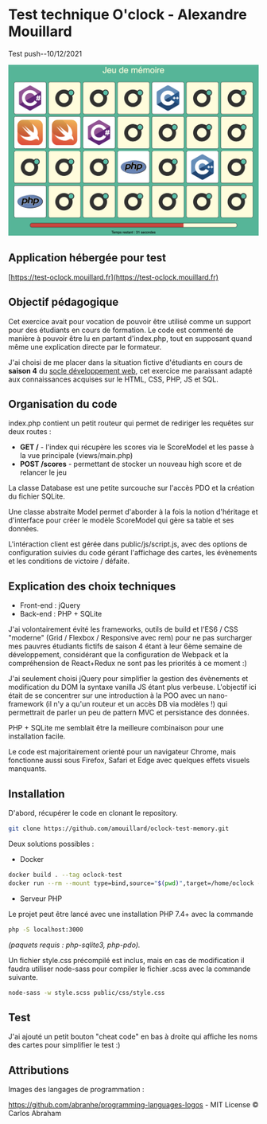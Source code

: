 Test technique O'clock - Alexandre Mouillard
============================================

Test push--10/12/2021 

![Screenshot application](public/img/screenshot.png?raw=true)

Application hébergée pour test
------------------------------

[https://test-oclock.mouillard.fr](https://test-oclock.mouillard.fr)

Objectif pédagogique
--------------------

Cet exercice avait pour vocation de pouvoir être utilisé comme un support pour des étudiants
en cours de formation. Le code est commenté de manière à pouvoir être lu en partant d'index.php,
tout en supposant quand même une explication directe par le formateur.

J'ai choisi de me placer dans la situation fictive d'étudiants en cours de **saison 4** du 
[socle développement web](https://oclock.io/formations/socle-developpement-web), cet exercice me paraissant adapté aux connaissances acquises sur le HTML, CSS, PHP, JS et SQL.

Organisation du code
--------------------
index.php contient un petit routeur qui permet de rediriger les requêtes sur deux routes :

+ **GET /** - l'index qui récupère les scores via le ScoreModel et les passe à la vue principale (views/main.php)
+ **POST /scores** - permettant de stocker un nouveau high score et de relancer le jeu

La classe Database est une petite surcouche sur l'accès PDO et la création du fichier SQLite.

Une classe abstraite Model permet d'aborder à la fois la notion d'héritage et d'interface pour créer
le modèle ScoreModel qui gère sa table et ses données.

L'intéraction client est gérée dans public/js/script.js, avec des options de configuration suivies du code
gérant l'affichage des cartes, les évènements et les conditions de victoire / défaite.

Explication des choix techniques
--------------------------------

+ Front-end : jQuery
+ Back-end : PHP + SQLite

J'ai volontairement évité les frameworks, outils de build et l'ES6 / CSS "moderne" (Grid / Flexbox / Responsive avec rem)
pour ne pas surcharger mes pauvres étudiants fictifs de saison 4 étant à leur 6ème semaine de développement, considérant
que la configuration de Webpack et la compréhension de React+Redux ne sont pas les priorités à ce moment :)

J'ai seulement choisi jQuery pour simplifier la gestion des évènements et modification du DOM la syntaxe vanilla JS étant plus 
verbeuse. L'objectif ici était de se concentrer sur une introduction à la POO avec un nano-framework 
(il n'y a qu'un routeur et un accès DB via modèles !) qui permettrait de parler un peu de pattern MVC et
persistance des données. 

PHP + SQLite me semblait être la meilleure combinaison pour une installation facile.

Le code est majoritairement orienté pour un navigateur Chrome, mais fonctionne aussi sous Firefox, Safari et Edge avec
quelques effets visuels manquants.

Installation
-----

D'abord, récupérer le code en clonant le repository.

```sh
git clone https://github.com/amouillard/oclock-test-memory.git
```

Deux solutions possibles :

+ Docker

```sh
docker build . --tag oclock-test
docker run --rm --mount type=bind,source="$(pwd)",target=/home/oclock -p 3000:3000 oclock-test
```

+ Serveur PHP

Le projet peut être lancé avec une installation PHP 7.4+ avec la commande
```sh
php -S localhost:3000
```
_(paquets requis : php-sqlite3, php-pdo)._

Un fichier style.css précompilé est inclus, mais en cas de modification il faudra utiliser node-sass
pour compiler le fichier .scss avec la commande suivante.

```sh
node-sass -w style.scss public/css/style.css
```

Test
----
J'ai ajouté un petit bouton "cheat code" en bas à droite qui affiche les noms des cartes pour simplifier le test :)

Attributions
------------
Images des langages de programmation :

https://github.com/abranhe/programming-languages-logos - MIT License © Carlos Abraham
